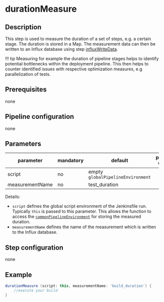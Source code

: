# durationMeasure

## Description
This step is used to measure the duration of a set of steps, e.g. a certain stage.
The duration is stored in a Map. The measurement data can then be written to an Influx database using step [influxWriteData](influxWriteData.md).

!!! tip
    Measuring for example the duration of pipeline stages helps to identify potential bottlenecks within the deployment pipeline.
    This then helps to counter identified issues with respective optimization measures, e.g parallelization of tests.

## Prerequisites
none

## Pipeline configuration
none

## Parameters

| parameter | mandatory | default | possible values |
| ----------|-----------|---------|-----------------|
| script | no | empty `globalPipelineEnvironment` |  |
| measurementName | no | test_duration |  |

Details:

* `script` defines the global script environment of the Jenkinsfile run. Typically `this` is passed to this parameter. This allows the function to access the [`commonPipelineEnvironment`](commonPipelineEnvironment.md) for storing the measured duration.
* `measurementName` defines the name of the measurement which is written to the Influx database.

## Step configuration
none

## Example

```groovy
durationMeasure (script: this, measurementName: 'build_duration') {
    //execute your build
}
```
